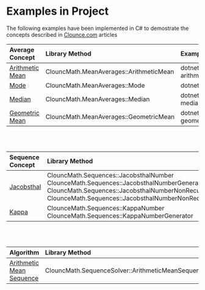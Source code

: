 # Examples in Project

The following examples have been implemented in C# to demostrate the concepts described in [Clounce.com](https://www.clounce.com/) articles


| Average Concept | Library Method | Example |
|:---------|:----------------|:---------|
| [Arithmetic Mean](https://www.clounce.com/mathematics/arithmetic_mean) | ClouncMath.MeanAverages::ArithmeticMean | dotnet run arithmetic_mean |
| [Mode](https://www.clounce.com/mathematics/mode) | ClouncMath.MeanAverages::Mode | dotnet run mode |
| [Median](https://www.clounce.com/mathematics/median) | ClouncMath.MeanAverages::Median | dotnet run median |
| [Geometric Mean](https://www.clounce.com/mathematics/geometric_mean) | ClouncMath.MeanAverages::GeometricMean | dotnet run geometric_mean |
<br/><br/>

| Sequence Concept | Library Method | Example |
|:---------|:----------------|:---------|
| [Jacobsthal](https://www.clounce.com/mathematics/jacobsthal-number-sequence) |  ClouncMath.Sequences::JacobsthalNumber <br/> ClounceMath.Sequences::JacobsthalNumberGenerator <br/> ClouncMath.Sequences::JacobsthalNumberNonRecursive <br/> ClounceMath.Sequences::JacobsthalNumberNonRecursiveGenerator | dotnet run jacobsthal |
| [Kappa](https://www.clounce.com/mathematics/kappa-seqeunce) | ClounceMath.Sequences::KappaNumber <br/> ClounceMath.Sequences::KappaNumberGenerator | dotnet run kappa
<br/><br/>

| Algorithm | Library Method | Example |
|:---------|:----------------|:---------|
| [Arithmetic Mean Sequence](http://www.clounce.com/mathematics/algorithm/arithmetic-mean-sequence) |  ClouncMath.SequenceSolver::ArithmeticMeanSequence | dotnet run arithmetic_mean_sequence |